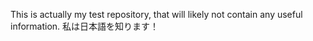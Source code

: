 This is actually my test repository, that will likely not contain any useful information.
私は日本語を知ります！
